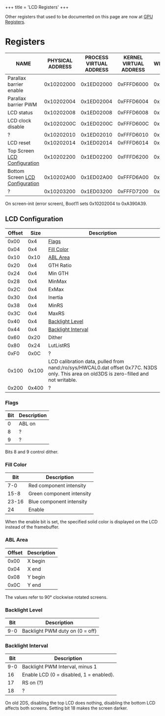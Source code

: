 +++
title = 'LCD Registers'
+++

Other registers that used to be documented on this page are now at [GPU
Registers](GPU_Registers "wikilink").

# Registers

| NAME                                                             | PHYSICAL ADDRESS | PROCESS VIRTUAL ADDRESS | KERNEL VIRTUAL ADDRESS | WIDTH |
|------------------------------------------------------------------|------------------|-------------------------|------------------------|-------|
| Parallax barrier enable                                          | 0x10202000       | 0x1ED02000              | 0xFFFD6000             | 0x4   |
| Parallax barrier PWM                                             | 0x10202004       | 0x1ED02004              | 0xFFFD6004             | 0x4   |
| LCD status                                                       | 0x10202008       | 0x1ED02008              | 0xFFFD6008             | 0x4   |
| LCD clock disable                                                | 0x1020200C       | 0x1ED0200C              | 0xFFFD600C             | 0x4   |
| ?                                                                | 0x10202010       | 0x1ED02010              | 0xFFFD6010             | 0x4   |
| LCD reset                                                        | 0x10202014       | 0x1ED02014              | 0xFFFD6014             | 0x4   |
| Top Screen [LCD Configuration](#LCD_Configuration "wikilink")    | 0x10202200       | 0x1ED02200              | 0xFFFD6200             | 0x600 |
| Bottom Screen [LCD Configuration](#LCD_Configuration "wikilink") | 0x10202A00       | 0x1ED02A00              | 0xFFFD6A00             | 0x600 |
| ?                                                                | 0x10203200       | 0x1ED03200              | 0xFFFD7200             | 0x40  |

On screen-init (error screen), Boot11 sets 0x10202004 to 0xA390A39.

## LCD Configuration

| Offset | Size  | Description                                                                                                                             |
|--------|-------|-----------------------------------------------------------------------------------------------------------------------------------------|
| 0x00   | 0x4   | [Flags](#Flags "wikilink")                                                                                                              |
| 0x04   | 0x4   | [Fill Color](#Fill_Color "wikilink")                                                                                                    |
| 0x10   | 0x10  | [ABL Area](#ABL_Area "wikilink")                                                                                                        |
| 0x20   | 0x4   | GTH Ratio                                                                                                                               |
| 0x24   | 0x4   | Min GTH                                                                                                                                 |
| 0x28   | 0x4   | MinMax                                                                                                                                  |
| 0x2C   | 0x4   | ExMax                                                                                                                                   |
| 0x30   | 0x4   | Inertia                                                                                                                                 |
| 0x38   | 0x4   | MinRS                                                                                                                                   |
| 0x3C   | 0x4   | MaxRS                                                                                                                                   |
| 0x40   | 0x4   | [Backlight Level](#Backlight_Level "wikilink")                                                                                          |
| 0x44   | 0x4   | [Backlight Interval](#Backlight_Interval "wikilink")                                                                                    |
| 0x60   | 0x20  | Dither                                                                                                                                  |
| 0x80   | 0x24  | LutListRS                                                                                                                               |
| 0xF0   | 0x0C  | ?                                                                                                                                       |
| 0x100  | 0x100 | LCD calibration data, pulled from nand:/ro/sys/HWCAL0.dat offset 0x77C. N3DS only. This area on old3DS is zero-filled and not writable. |
| 0x200  | 0x400 | ?                                                                                                                                       |

### Flags

| Bit | Description |
|-----|-------------|
| 0   | ABL on      |
| 8   | ?           |
| 9   | ?           |

Bits 8 and 9 control dither.

### Fill Color

| Bit   | Description               |
|-------|---------------------------|
| 7-0   | Red component intensity   |
| 15-8  | Green component intensity |
| 23-16 | Blue component intensity  |
| 24    | Enable                    |

When the enable bit is set, the specified solid color is displayed on
the LCD instead of the framebuffer.

### ABL Area

| Offset | Description |
|--------|-------------|
| 0x00   | X begin     |
| 0x04   | X end       |
| 0x08   | Y begin     |
| 0x0C   | Y end       |

The values refer to 90° clockwise rotated screens.

### Backlight Level

| Bit | Description                     |
|-----|---------------------------------|
| 9-0 | Backlight PWM duty on (0 = off) |

### Backlight Interval

| Bit | Description                             |
|-----|-----------------------------------------|
| 9-0 | Backlight PWM Interval, minus 1         |
| 16  | Enable LCD (0 = disabled, 1 = enabled). |
| 17  | RS on (?)                               |
| 18  | ?                                       |

On old 2DS, disabling the top LCD does nothing, disabling the bottom LCD
affects both screens. Setting bit 18 makes the screen darker.